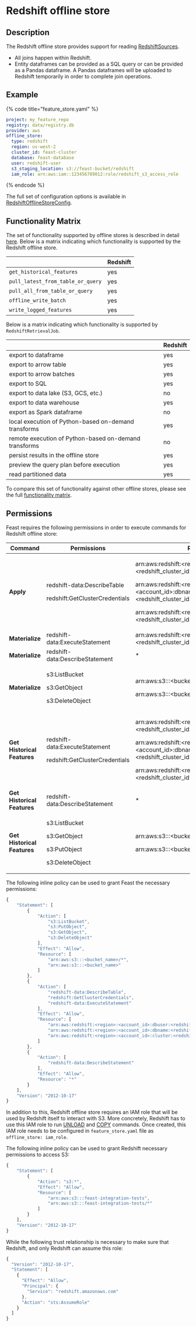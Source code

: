 # Redshift offline store

## Description

The Redshift offline store provides support for reading [RedshiftSources](../data-sources/redshift.md).

* All joins happen within Redshift. 
* Entity dataframes can be provided as a SQL query or can be provided as a Pandas dataframe. A Pandas dataframes will be uploaded to Redshift temporarily in order to complete join operations.

## Example

{% code title="feature_store.yaml" %}
```yaml
project: my_feature_repo
registry: data/registry.db
provider: aws
offline_store:
  type: redshift
  region: us-west-2
  cluster_id: feast-cluster
  database: feast-database
  user: redshift-user
  s3_staging_location: s3://feast-bucket/redshift
  iam_role: arn:aws:iam::123456789012:role/redshift_s3_access_role
```
{% endcode %}

The full set of configuration options is available in [RedshiftOfflineStoreConfig](https://rtd.feast.dev/en/master/#feast.infra.offline_stores.redshift.RedshiftOfflineStoreConfig).

## Functionality Matrix

The set of functionality supported by offline stores is described in detail [here](overview.md#functionality).
Below is a matrix indicating which functionality is supported by the Redshift offline store.

| | Redshift |
| :-------------------------------- | :-- |
| `get_historical_features`         | yes |
| `pull_latest_from_table_or_query` | yes |
| `pull_all_from_table_or_query`    | yes |
| `offline_write_batch`             | yes |
| `write_logged_features`           | yes |

Below is a matrix indicating which functionality is supported by `RedshiftRetrievalJob`.

| | Redshift |
| --------------------------------- | --- |
| export to dataframe                                   | yes |
| export to arrow table                                 | yes |
| export to arrow batches                               | yes |
| export to SQL                                         | yes |
| export to data lake (S3, GCS, etc.)                   | no  |
| export to data warehouse                              | yes |
| export as Spark dataframe                             | no  |
| local execution of Python-based on-demand transforms  | yes |
| remote execution of Python-based on-demand transforms | no  |
| persist results in the offline store                  | yes |
| preview the query plan before execution               | yes |
| read partitioned data                                 | yes |

To compare this set of functionality against other offline stores, please see the full [functionality matrix](overview.md#functionality-matrix).

## Permissions

Feast requires the following permissions in order to execute commands for Redshift offline store:

| **Command**                 | Permissions                                                                      | Resources                                                                                                                                                                                                                                                                                                                           |
| --------------------------- | -------------------------------------------------------------------------------- | ----------------------------------------------------------------------------------------------------------------------------------------------------------------------------------------------------------------------------------------------------------------------------------------------------------------------------------- |
| **Apply**                   | <p>redshift-data:DescribeTable</p><p>redshift:GetClusterCredentials</p>          | <p>arn:aws:redshift:&#x3C;region>:&#x3C;account_id>:dbuser:&#x3C;redshift_cluster_id>/&#x3C;redshift_username></p><p>arn:aws:redshift:&#x3C;region>:&#x3C;account_id>:dbname:&#x3C;redshift_cluster_id>/&#x3C;redshift_database_name></p><p>arn:aws:redshift:&#x3C;region>:&#x3C;account_id>:cluster:&#x3C;redshift_cluster_id></p> |
| **Materialize**             | redshift-data:ExecuteStatement                                                   | arn:aws:redshift:\<region>:\<account_id>:cluster:\<redshift_cluster_id>                                                                                                                                                                                                                                                             |
| **Materialize**             | redshift-data:DescribeStatement                                                  | \*                                                                                                                                                                                                                                                                                                                                  |
| **Materialize**             | <p>s3:ListBucket</p><p>s3:GetObject</p><p>s3:DeleteObject</p>                    | <p>arn:aws:s3:::&#x3C;bucket_name></p><p>arn:aws:s3:::&#x3C;bucket_name>/*</p>                                                                                                                                                                                                                                                      |
| **Get Historical Features** | <p>redshift-data:ExecuteStatement</p><p>redshift:GetClusterCredentials</p>       | <p>arn:aws:redshift:&#x3C;region>:&#x3C;account_id>:dbuser:&#x3C;redshift_cluster_id>/&#x3C;redshift_username></p><p>arn:aws:redshift:&#x3C;region>:&#x3C;account_id>:dbname:&#x3C;redshift_cluster_id>/&#x3C;redshift_database_name></p><p>arn:aws:redshift:&#x3C;region>:&#x3C;account_id>:cluster:&#x3C;redshift_cluster_id></p> |
| **Get Historical Features** | redshift-data:DescribeStatement                                                  | \*                                                                                                                                                                                                                                                                                                                                  |
| **Get Historical Features** | <p>s3:ListBucket</p><p>s3:GetObject</p><p>s3:PutObject</p><p>s3:DeleteObject</p> | <p>arn:aws:s3:::&#x3C;bucket_name></p><p>arn:aws:s3:::&#x3C;bucket_name>/*</p>                                                                                                                                                                                                                                                      |

The following inline policy can be used to grant Feast the necessary permissions:

```javascript
{
    "Statement": [
        {
            "Action": [
                "s3:ListBucket",
                "s3:PutObject",
                "s3:GetObject",
                "s3:DeleteObject"
            ],
            "Effect": "Allow",
            "Resource": [
                "arn:aws:s3:::<bucket_name>/*",
                "arn:aws:s3:::<bucket_name>"
            ]
        },
        {
            "Action": [
                "redshift-data:DescribeTable",
                "redshift:GetClusterCredentials",
                "redshift-data:ExecuteStatement"
            ],
            "Effect": "Allow",
            "Resource": [
                "arn:aws:redshift:<region>:<account_id>:dbuser:<redshift_cluster_id>/<redshift_username>",
                "arn:aws:redshift:<region>:<account_id>:dbname:<redshift_cluster_id>/<redshift_database_name>",
                "arn:aws:redshift:<region>:<account_id>:cluster:<redshift_cluster_id>"
            ]
        },
        {
            "Action": [
                "redshift-data:DescribeStatement"
            ],
            "Effect": "Allow",
            "Resource": "*"
        }
    ],
    "Version": "2012-10-17"
}
```

In addition to this, Redshift offline store requires an IAM role that will be used by Redshift itself to interact with S3. More concretely, Redshift has to use this IAM role to run [UNLOAD](https://docs.aws.amazon.com/redshift/latest/dg/r_UNLOAD.html) and [COPY](https://docs.aws.amazon.com/redshift/latest/dg/r_COPY.html) commands. Once created, this IAM role needs to be configured in `feature_store.yaml` file as `offline_store: iam_role`.

The following inline policy can be used to grant Redshift necessary permissions to access S3:

```javascript
{
    "Statement": [
        {
            "Action": "s3:*",
            "Effect": "Allow",
            "Resource": [
                "arn:aws:s3:::feast-integration-tests",
                "arn:aws:s3:::feast-integration-tests/*"
            ]
        }
    ],
    "Version": "2012-10-17"
}
```

While the following trust relationship is necessary to make sure that Redshift, and only Redshift can assume this role:

```javascript
{
  "Version": "2012-10-17",
  "Statement": [
    {
      "Effect": "Allow",
      "Principal": {
        "Service": "redshift.amazonaws.com"
      },
      "Action": "sts:AssumeRole"
    }
  ]
}
```
